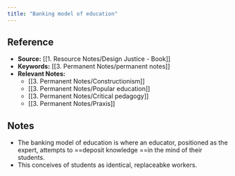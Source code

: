```yaml
---
title: "Banking model of education"
---
```

## Reference
- **Source:** [[1. Resource Notes/Design Justice - Book]]
- **Keywords:** [[3. Permanent Notes/permanent notes]]
- **Relevant Notes:** 
	- [[3. Permanent Notes/Constructionism]]
	- [[3. Permanent Notes/Popular education]]
	- [[3. Permanent Notes/Critical pedagogy]]
	- [[3. Permanent Notes/Praxis]]
## Notes
+ The banking model of education is where an educator, positioned as the expert, attempts to ==deposit knowledge ==in the mind of their students.
+ This conceives of students as identical, replaceabke workers.